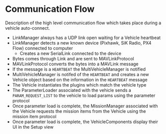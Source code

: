 # Communication Flow

Description of the high level communication flow which takes place during a vehicle auto-connect.

* LinkManager always has a UDP link open waiting for a Vehicle heartbeat
* LinkManager detects a new known device (Pixhawk, SiK Radio, PX4 Flow) connected to computer
    * Creates a new SerialLink connected to the device
* Bytes comes through Link and are sent to MAVLinkProtocol
* MAVLinkProtocol converts the bytes into a MAVLink message
* If the message is a `HEARTBEAT` the MultiVehicleManager is notified
* MultiVehicleManager is notifed of the ```HEARTBEAT``` and creates a new Vehicle object based on the information in the `HEARTBEAT` message
* The Vehicle instantiates the plugins which match the vehicle type
* The ParameterLoader associated with the vehicle sends a ```PARAM_REQUEST_LIST``` to the vehicle to load params using the parameter protocol
* Once parameter load is complete, the MissionManager associated with the Vehicle requests the mission items from the Vehicle using the mission item protocol
* Once parameter load is complete, the VehicleComponents display their UI in the Setup view